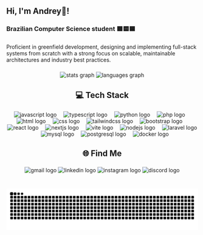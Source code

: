<h2 align="left">Hi, I'm Andrey👋!</h2>

###

<h3 align="left">Brazilian Computer Science student 🟩🟨🟦</h3>

###

<p align="left">Proficient in greenfield development, designing and implementing full-stack systems from scratch with a strong focus on scalable, maintainable architectures and industry best practices.</p>

###

<div align="center">
  <img src="https://github-readme-stats.vercel.app/api?username=Dre1y&hide_title=false&hide_rank=false&show_icons=true&include_all_commits=true&count_private=true&disable_animations=false&theme=dracula&locale=en&hide_border=false" height="150" alt="stats graph"  />
  <img src="https://github-readme-stats.vercel.app/api/top-langs?username=Dre1y&locale=en&hide_title=false&layout=compact&card_width=320&langs_count=5&theme=dracula&hide_border=false" height="150" alt="languages graph"  />
</div>

###

<h2 align="center">💻 Tech Stack</h2>

###

<div align="center">
  <!-- Linguagens -->
  <img src="https://skillicons.dev/icons?i=js" height="30" alt="javascript logo" />
  <img width="10" />
  <img src="https://skillicons.dev/icons?i=ts" height="30" alt="typescript logo" />
  <img width="10" />
  <img src="https://skillicons.dev/icons?i=py" height="30" alt="python logo" />
  <img width="10" />
  <img src="https://skillicons.dev/icons?i=php" height="30" alt="php logo" />
  <img width="10" />

  <!-- Frontend -->
  <img src="https://skillicons.dev/icons?i=html" height="30" alt="html logo" />
  <img width="10" />
  <img src="https://skillicons.dev/icons?i=css" height="30" alt="css logo" />
  <img width="10" />
  <img src="https://skillicons.dev/icons?i=tailwind" height="30" alt="tailwindcss logo" />
  <img width="10" />
  <img src="https://skillicons.dev/icons?i=bootstrap" height="30" alt="bootstrap logo" />
  <img width="10" />
  <img src="https://skillicons.dev/icons?i=react" height="30" alt="react logo" />
  <img width="10" />
  <img src="https://skillicons.dev/icons?i=nextjs" height="30" alt="nextjs logo" />
  <img width="10" />
  <img src="https://skillicons.dev/icons?i=vite" height="30" alt="vite logo" />
  <img width="10" />

  <!-- Backend -->
  <img src="https://skillicons.dev/icons?i=nodejs" height="30" alt="nodejs logo" />
  <img width="10" />
  <img src="https://skillicons.dev/icons?i=laravel" height="30" alt="laravel logo" />
  <img width="10" />

  <!-- Banco de Dados -->
  <img src="https://skillicons.dev/icons?i=mysql" height="30" alt="mysql logo" />
  <img width="10" />
  <img src="https://skillicons.dev/icons?i=postgres" height="30" alt="postgresql logo" />
  <img width="10" />

  <!-- DevOps -->
  <img src="https://skillicons.dev/icons?i=docker" height="30" alt="docker logo" />
</div>

###

<h2 align="center">🌐 Find Me</h2>

###

<div align="center">
  <img src="https://img.shields.io/static/v1?message=Gmail&logo=gmail&label=&color=D14836&logoColor=white&labelColor=&style=for-the-badge" height="35" alt="gmail logo"  />
  <img src="https://img.shields.io/static/v1?message=LinkedIn&logo=linkedin&label=&color=0077B5&logoColor=white&labelColor=&style=for-the-badge" height="35" alt="linkedin logo"  />
  <img src="https://img.shields.io/static/v1?message=Instagram&logo=instagram&label=&color=E4405F&logoColor=white&labelColor=&style=for-the-badge" height="35" alt="instagram logo"  />
  <img src="https://img.shields.io/static/v1?message=Discord&logo=discord&label=&color=7289DA&logoColor=white&labelColor=&style=for-the-badge" height="35" alt="discord logo"  />
</div>

###

<br clear="both">

<div align="center">
  <img src="https://raw.githubusercontent.com/Dre1y/Dre1y/output/snake.svg" alt="Snake animation" />
</div>

###
